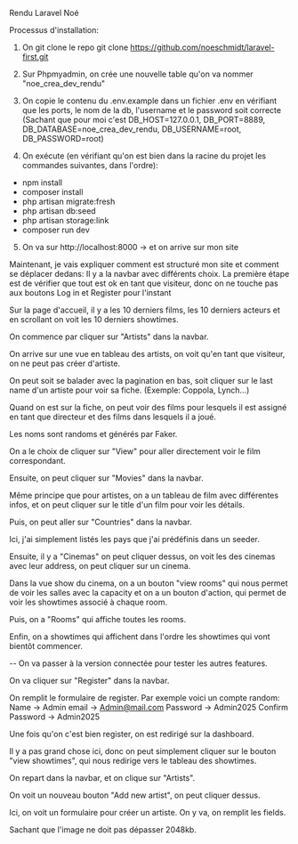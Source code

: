 Rendu Laravel Noé

Processus d'installation:

1. On git clone le repo
   git clone https://github.com/noeschmidt/laravel-first.git

2. Sur Phpmyadmin, on crée une nouvelle table qu'on va nommer "noe_crea_dev_rendu"

3. On copie le contenu du .env.example dans un fichier .env en vérifiant que les ports, le nom de la db, l'username et le password soit correcte (Sachant que pour moi c'est DB_HOST=127.0.0.1, DB_PORT=8889, DB_DATABASE=noe_crea_dev_rendu, DB_USERNAME=root, DB_PASSWORD=root)

4. On exécute (en vérifiant qu'on est bien dans la racine du projet les commandes suivantes, dans l'ordre):

-   npm install
-   composer install
-   php artisan migrate:fresh
-   php artisan db:seed
-   php artisan storage:link
-   composer run dev

5. On va sur http://localhost:8000 -> et on arrive sur mon site

Maintenant, je vais expliquer comment est structuré mon site et comment se déplacer dedans:
Il y a la navbar avec différents choix.
La première étape est de vérifier que tout est ok en tant que visiteur, donc on ne touche pas aux boutons Log in et Register pour l'instant

Sur la page d'accueil, il y a les 10 derniers films, les 10 derniers acteurs et en scrollant on voit les 10 derniers showtimes.

On commence par cliquer sur "Artists" dans la navbar.

On arrive sur une vue en tableau des artists, on voit qu'en tant que visiteur, on ne peut pas créer d'artiste.

On peut soit se balader avec la pagination en bas, soit cliquer sur le last name d'un artiste pour voir sa fiche. (Exemple: Coppola, Lynch...)

Quand on est sur la fiche, on peut voir des films pour lesquels il est assigné en tant que directeur et des films dans lesquels il a joué.

Les noms sont randoms et générés par Faker.

On a le choix de cliquer sur "View" pour aller directement voir le film correspondant.

Ensuite, on peut cliquer sur "Movies" dans la navbar.

Même principe que pour artistes, on a un tableau de film avec différentes infos, et on peut cliquer sur le title d'un film pour voir les détails.

Puis, on peut aller sur "Countries" dans la navbar.

Ici, j'ai simplement listés les pays que j'ai prédéfinis dans un seeder.

Ensuite, il y a "Cinemas" on peut cliquer dessus, on voit les des cinemas avec leur address, on peut cliquer sur un cinema.

Dans la vue show du cinema, on a un bouton "view rooms" qui nous permet de voir les salles avec la capacity et on a un bouton d'action,
qui permet de voir les showtimes associé à chaque room.

Puis, on a "Rooms" qui affiche toutes les rooms.

Enfin, on a showtimes qui affichent dans l'ordre les showtimes qui vont bientôt commencer.

--
On va passer à la version connectée pour tester les autres features.

On va cliquer sur "Register" dans la navbar.

On remplit le formulaire de register.
Par exemple voici un compte random:
Name -> Admin
email -> Admin@mail.com
Password -> Admin2025
Confirm Password -> Admin2025

Une fois qu'on c'est bien register, on est redirigé sur la dashboard.

Il y a pas grand chose ici, donc on peut simplement cliquer sur le bouton "view showtimes", qui nous redirige vers le tableau des showtimes.

On repart dans la navbar, et on clique sur "Artists".

On voit un nouveau bouton "Add new artist", on peut cliquer dessus.

Ici, on voit un formulaire pour créer un artiste. On y va, on remplit les fields.

Sachant que l'image ne doit pas dépasser 2048kb.
